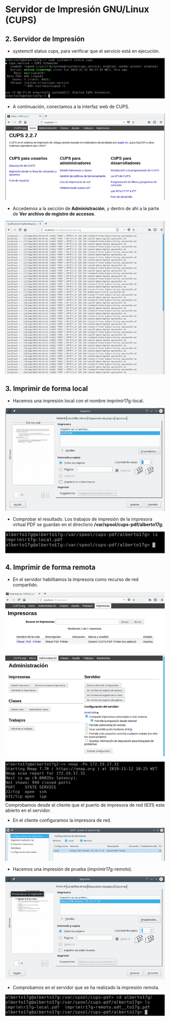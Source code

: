 # Servidor de Impresión GNU/Linux (CUPS)


## 2. Servidor de Impresión

* systemctl status cups, para verificar que el servicio está en ejecución.

![1](img/1.png)

* A continuación, conectamos a la interfaz web de CUPS.

![2](img/2.png)


* Accedemos a la sección de **Administración**, y dentro de ahí a la parte de **Ver archivo de registro de accesos**.

![3](img/3.png)

## 3. Imprimir de forma local

* Hacemos una impresión local con el nombre imprimir17g-local.

![4](img/5.png)

* Comprobar el resultado. Los trabajos de impresión de la impresora virtual PDF se guardan en el directorio **/var/spool/cups-pdf/alberto17g**:

![5](img/6.png)

## 4. Imprimir de forma remota

* En el servidor habilitamos la impresora como recurso de red compartido.

![6](img/14.png)

![7](img/15.png)

![8](img/13.png)
Comprobamos desde el cliente que el puerto de impresora  de red (631) este abierto en el servidor.

* En el cliente configuramos la impresora de red.

![9](img/10.png)

* Hacemos una impresión de prueba (imprimir17g-remoto).

![10](img/12.png)

* Comprobamos en el servidor que se ha realizado la impresión remota.

![11](img/11.png)
